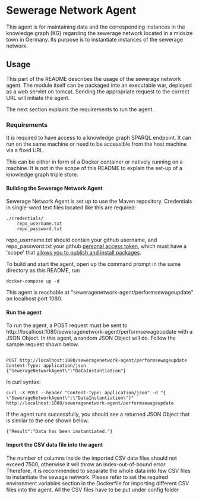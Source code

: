 # Sewerage Network Agent

This agent is for maintaining data and the corresponding instances in the knowledge graph (KG) regarding the sewerage network located in a midsize town in Germany. Its purpose is to instantiate instances of the sewerage network. 

## Usage 
This part of the README describes the usage of the sewerage network agent. The module itself can be packaged into an executable war, deployed as a web servlet on tomcat. Sending the appropriate request to the correct URL will initiate the agent. 

The next section explains the requirements to run the agent.

### Requirements
It is required to have access to a knowledge graph SPARQL endpoint. It can run on the same machine or need to be accessible from the host machine via a fixed URL.

This can be either in form of a Docker container or natively running on a machine. It is not in the scope of this README to explain the set-up of a knowledge graph triple store.

#### Building the Sewerage Network Agent

Sewerage Network Agent is set up to use the Maven repository. Credentials in single-word text files located like this are required:
```
./credentials/
    repo_username.txt
    repo_password.txt
```
repo_username.txt should contain your github username, and repo_password.txt your github [personal access token](https://docs.github.com/en/github/authenticating-to-github/creating-a-personal-access-token),
which must have a 'scope' that [allows you to publish and install packages](https://docs.github.com/en/packages/working-with-a-github-packages-registry/working-with-the-apache-maven-registry#authenticating-to-github-packages).

To build and start the agent, open up the command prompt in the same directory as this README, run
```
docker-compose up -d
```

This agent is reachable at "seweragenetwork-agent/performsewageupdate" on localhost port 1080.

#### Run the agent
To run the agent, a POST request must be sent to http://localhost:1080/seweragenetwork-agent/performsewageupdate with a JSON Object. In this agent, a random JSON Object will do. Follow the sample request shown below.
```

POST http://localhost:1080/seweragenetwork-agent/performsewageupdate
Content-Type: application/json
{"SewerageNetworkAgent\":"DataInstantiation"}
```

In curl syntax:
```
curl -X POST --header "Content-Type: application/json" -d "{
\"SewerageNetworkAgent\":\"DataInstantiation\"}"  http://localhost:1080/seweragenetwork-agent/performsewageupdate
```

If the agent runs successfully, you should see a returned JSON Object that is similar to the one shown below.
```
{"Result":"Data has been instantiated."}
```

#### Import the CSV data file into the agent
The number of columns inside the imported CSV data files should not exceed 7500, otherwise it will throw an index-out-of-bound error. Therefore, it is recommended to separate the whole data into few CSV files to instantiate the sewage network. Please refer to set the required environment variables section in the Dockerfile for importing different CSV files into the agent. All the CSV files have to be put under config folder